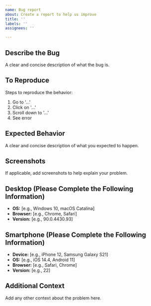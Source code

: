 ```yaml
---
name: Bug report
about: Create a report to help us improve
title: ''
labels: ''
assignees: ''

---
```


## Describe the Bug

A clear and concise description of what the bug is.

## To Reproduce

Steps to reproduce the behavior:
1. Go to '...'
2. Click on '...'
3. Scroll down to '...'
4. See error

## Expected Behavior

A clear and concise description of what you expected to happen.

## Screenshots

If applicable, add screenshots to help explain your problem.

## Desktop (Please Complete the Following Information)

- **OS:** [e.g., Windows 10, macOS Catalina]
- **Browser:** [e.g., Chrome, Safari]
- **Version:** [e.g., 90.0.4430.93]

## Smartphone (Please Complete the Following Information)

- **Device:** [e.g., iPhone 12, Samsung Galaxy S21]
- **OS:** [e.g., iOS 14.4, Android 11]
- **Browser:** [e.g., Safari, Chrome]
- **Version:** [e.g., 22]

## Additional Context

Add any other context about the problem here.
